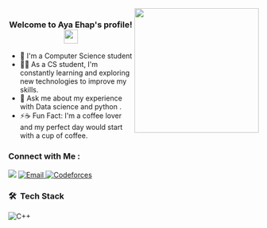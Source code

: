 
<img width="250" align="right" src="https://c.tenor.com/_DOBjnGspYAAAAAM/code-coding.gif">

<h3 align="center">
  Welcome to Aya Ehap's profile!
  <img src="https://media.giphy.com/media/hvRJCLFzcasrR4ia7z/giphy.gif" width="28">
</h3>


- 🏢 I'm a Computer Science student 
- 👨‍💻 As a CS student, I'm constantly learning and exploring new technologies to improve my skills.
- 💬 Ask me about my experience with Data science and python .
- ⚡☕ Fun Fact: I'm a coffee lover and my perfect day would start with a cup of coffee.



### Connect with Me :

<a href="https://www.linkedin.com/in/aya-ehap-a6bab4252/" target="_blank"><img src="https://img.shields.io/badge/-Aya%20Ehab-0077B5?style=for-the-badge&logo=Linkedin&logoColor=white"/></a>
<a href="ayaehap567@gmail.com">
    <img alt="Email" src="https://img.shields.io/badge/Email-D14836?style=flat-square&logo=gmail&logoColor=white" />
  </a>
  <a href="[https://codeforces.com/profile/midoxmax](https://codeforces.com/profile/Aya_Ehab25)">
    <img alt="Codeforces" src="https://img.shields.io/badge/Codeforces-1F8ACB?style=flat-square&logo=codeforces&logoColor=white" />
  </a>

### 🛠 &nbsp;Tech Stack
  <img alt="C++" src="https://img.shields.io/badge/C++-00599C?style=flat-square&logo=c%2B%2B&logoColor=white" />






